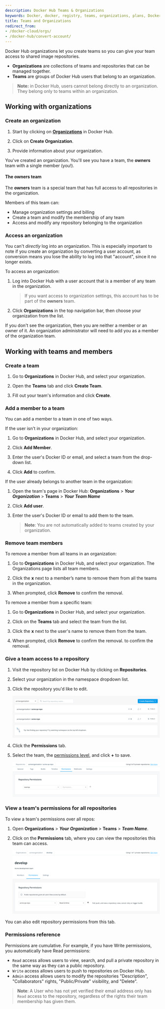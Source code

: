 ```yaml
---
description: Docker Hub Teams & Organizations
keywords: Docker, docker, registry, teams, organizations, plans, Dockerfile, Docker Hub, docs, documentation
title: Teams and Organizations
redirect_from:
- /docker-cloud/orgs/
- /docker-hub/convert-account/
---
```


Docker Hub organizations let you create teams so you can give your team access
to shared image repositories.

- **Organizations** are collections of teams and repositories that can be managed together.
- **Teams** are groups of Docker Hub users that belong to an organization.

> **Note:** in Docker Hub, users cannot belong directly to an organization.
They belong only to teams within an organization.

## Working with organizations

### Create an organization

1. Start by clicking on **[Organizations](https://hub.docker.com/orgs)** in
Docker Hub.

2. Click on **Create Organization**.

3. Provide information about your organization.

You've created an organization. You'll see you have a team, the **owners** team
with a single member (you!).

#### The owners team

The **owners** team is a special team that has full access to all repositories
in the organization.

Members of this team can:
- Manage organization settings and billing
- Create a team and modify the membership of any team
- Access and modify any repository belonging to the organization

### Access an organization

You can't _directly_ log into an organization. This is especially important to note if you create an organization by converting a user account, as conversion means you lose the ability to log into that "account", since it no longer exists.

To access an organization:

1. Log into Docker Hub with a user account that is a member of any team in the organization.

    > If you want access to organization settings, this account has to be part of the **owners** team.

2. Click **Organizations** in the top navigation bar, then choose your organization from the list.

If you don't see the organization, then you are neither a member or an owner of it. An organization administrator will need to add you as a member of the organization team.

## Working with teams and members

### Create a team

1. Go to **Organizations** in Docker Hub, and select your organization.

2. Open the **Teams** tab and click **Create Team**.

3. Fill out your team's information and click **Create**.

### Add a member to a team

You can add a member to a team in one of two ways.

If the user isn't in your organization:

1. Go to **Organizations** in Docker Hub, and select your organization.

2. Click **Add Member**.

3. Enter the user's Docker ID or email, and select a team from the drop-down list.

4. Click **Add** to confirm.

If the user already belongs to another team in the organization:

1. Open the team's page in Docker Hub: **Organizations** > **_Your Organization_** > **Teams** > **_Your Team Name_**

2. Click **Add user**.

3. Enter the user's Docker ID or email to add them to the team.

      > **Note**: You are not automatically added to teams created by your organization.

### Remove team members

To remove a member from all teams in an organization:

1. Go to **Organizations** in Docker Hub, and select your organization. The Organizations page lists all team members.

2. Click the **x** next to a member’s name to remove them from all the teams in the organization.

3. When prompted, click **Remove** to confirm the removal.

To remove a member from a specific team:

1. Go to **Organizations** in Docker Hub, and select your organization.

2. Click on the **Teams** tab and select the team from the list.

3. Click the **x** next to the user's name to remove them from the team.

4. When prompted, click **Remove** to confirm the removal.
to confirm the removal.

### Give a team access to a repository

1. Visit the repository list on Docker Hub by clicking on **Repositories**.

2. Select your organization in the namespace dropdown list.

3. Click the repository you'd like to edit.

      ![Org Repos](images/repos-list2019.png)

4. Click the **Permissions** tab.

5. Select the team, the [permissions level](#permissions-reference), and click **+** to save.

      ![Add Repo Permissions for Team](images/orgs-repo-perms2019.png)

### View a team's permissions for all repositories

To view a team's permissions over all repos:

1. Open **Organizations** > **_Your Organization_** > **Teams** > **_Team Name_**.

2. Click on the **Permissions** tab, where you can view the repositories this team can access.

      ![Team Audit Permissions](images/orgs-teams-perms2019.png)

You can also edit repository permissions from this tab.


### Permissions reference

Permissions are cumulative. For example, if you have Write permissions, you
automatically have Read permissions:

- `Read` access allows users to view, search, and pull a private repository in the same way as they can a public repository.
- `Write` access allows users to push to repositories on Docker Hub.
- `Admin` access allows users to modify the repositories "Description", "Collaborators" rights, "Public/Private" visibility, and "Delete".

> **Note**: A User who has not yet verified their email address only has
> `Read` access to the repository, regardless of the rights their team
> membership has given them.
